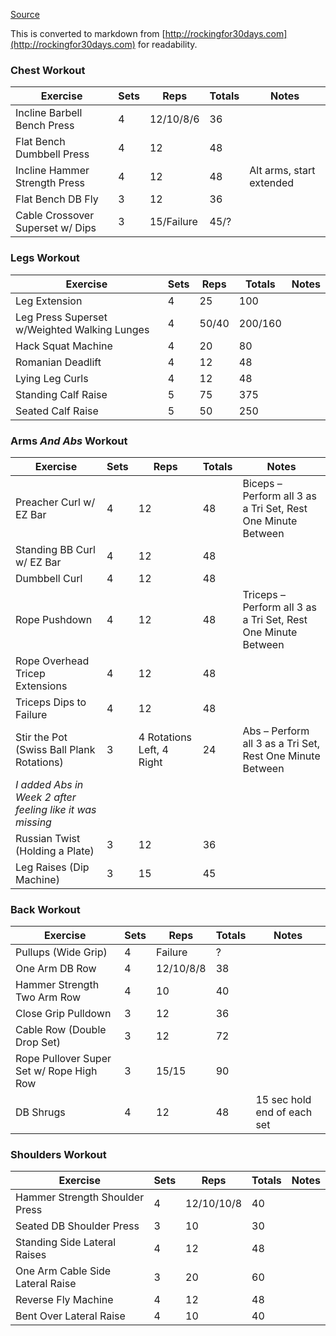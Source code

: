 [Source](http://rockingfor30days.com/the-rocking-for-30-days-challenge "Permalink to The Rock'ing for 30 Days Challenge")

This is converted to markdown from [http://rockingfor30days.com](http://rockingfor30days.com) for readability.

### **Chest Workout**

| **Exercise** |  **Sets** |  **Reps** |  **Totals** |  **Notes** |
| ------ | -------- | ----- | --------- | -------- |
| Incline Barbell Bench Press |  4 |  12/10/8/6 |  36 |   |
| Flat Bench Dumbbell Press |  4 |  12 |  48 |   |
| Incline Hammer Strength Press |  4 |  12 |  48 |  Alt arms, start extended |
| Flat Bench DB Fly |  3 |  12 |  36 |   |
| Cable Crossover Superset w/ Dips |  3 |  15/Failure |  45/? |   |

### **Legs Workout**

| **Exercise** |  **Sets** |  **Reps** |  **Totals** |  **Notes** |
| ------ | -------- | ----- | --------- | -------- |
| Leg Extension |  4 |  25 |  100 |   |
| Leg Press Superset w/Weighted Walking Lunges |  4 |  50/40 |  200/160 |   |
| Hack Squat Machine |  4 |  20 |  80 |   |
| Romanian Deadlift |  4 |  12 |  48 |   |
| Lying Leg Curls |  4 |  12 |  48 |   |
| Standing Calf Raise |  5 |  75 |  375 |   |
| Seated Calf Raise |  5 |  50 |  250 |   |

### **Arms _And Abs_ Workout**

| **Exercise** |  **Sets** |  **Reps** |  **Totals** |  **Notes** |
| ------ | -------- | ----- | --------- | -------- |
| Preacher Curl w/ EZ Bar |  4 |  12 |  48 |  Biceps – Perform all 3 as a Tri Set, Rest One Minute Between |
| Standing BB Curl w/ EZ Bar |  4 |  12 |  48 |   |
| Dumbbell Curl |  4 |  12 |  48 |
| Rope Pushdown |  4 |  12 |  48 |  Triceps – Perform all 3 as a Tri Set, Rest One Minute Between |
| Rope Overhead Tricep Extensions |  4 |  12 |  48 |   |
| Triceps Dips to Failure |  4 |  12 |  48 |
| Stir the Pot (Swiss Ball Plank Rotations) |  3 |  4 Rotations Left, 4 Right |  24 |  Abs – Perform all 3 as a Tri Set, Rest One Minute Between  
_I added Abs in Week 2 after feeling like it was missing_ |
| Russian Twist (Holding a Plate) |  3 |  12 |  36 |   |
| Leg Raises (Dip Machine) |  3 |  15 |  45 |

### **Back Workout**

| **Exercise** |  **Sets** |  **Reps** |  **Totals** |  **Notes** |
| ------ | -------- | ----- | --------- | -------- |
| Pullups (Wide Grip) |  4 |  Failure |  ? |   |
| One Arm DB Row |  4 |  12/10/8/8 |  38 |   |
| Hammer Strength Two Arm Row |  4 |  10 |  40 |   |
| Close Grip Pulldown |  3 |  12 |  36 |   |
| Cable Row (Double Drop Set) |  3 |  12 |  72 |   |
| Rope Pullover Super Set w/ Rope High Row |  3 |  15/15 |  90 |   |
| DB Shrugs |  4 |  12 |  48 |  15 sec hold end of each set |

### **Shoulders Workout**

| **Exercise** |  **Sets** |  **Reps** |  **Totals** |  **Notes** |
| ------ | -------- | ----- | --------- | -------- |
| Hammer Strength Shoulder Press |  4 |  12/10/10/8 |  40 |   |
| Seated DB Shoulder Press |  3 |  10 |  30 |   |
| Standing Side Lateral Raises |  4 |  12 |  48 |   |
| One Arm Cable Side Lateral Raise |  3 |  20 |  60 |   |
| Reverse Fly Machine |  4 |  12 |  48 |   |
| Bent Over Lateral Raise |  4 |  10 |  40 |   |
